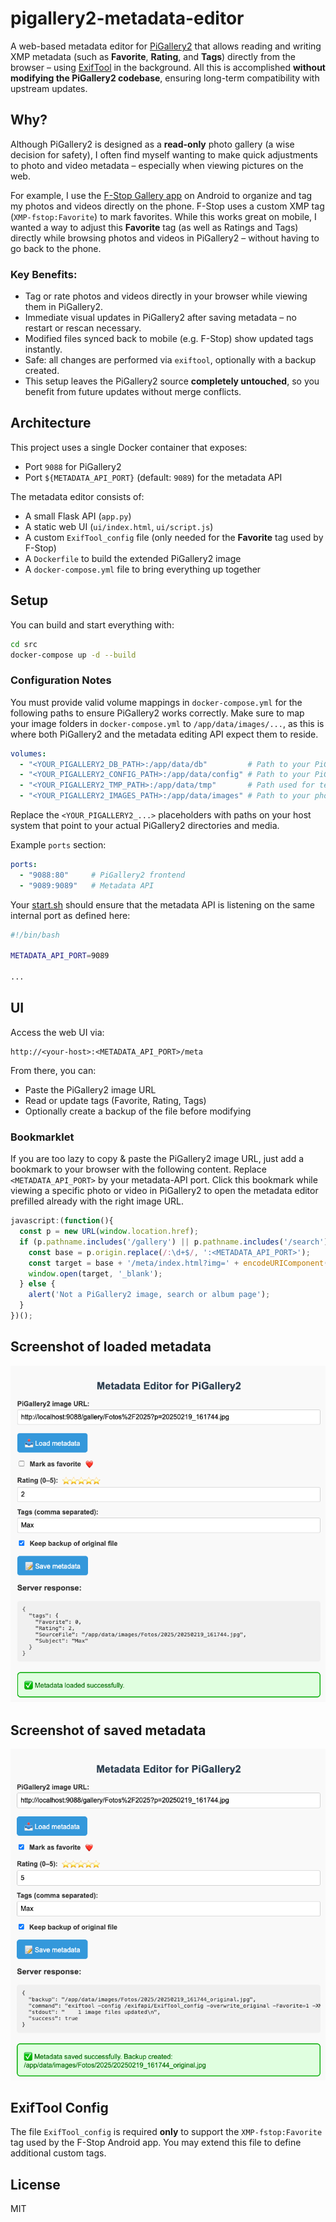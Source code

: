 # pigallery2-metadata-editor

A web-based metadata editor for [PiGallery2](https://github.com/bpatrik/pigallery2) that allows reading and writing XMP metadata (such as **Favorite**, **Rating**, and **Tags**) directly from the browser – using [ExifTool](https://exiftool.org) in the background. All this is accomplished **without modifying the PiGallery2 codebase**, ensuring long-term compatibility with upstream updates.

## Why?

Although PiGallery2 is designed as a **read-only** photo gallery (a wise decision for safety), I often find myself wanting to make quick adjustments to photo and video metadata – especially when viewing pictures on the web.

For example, I use the [F-Stop Gallery app](https://www.fstopapp.com) on Android to organize and tag my photos and videos directly on the phone. F-Stop uses a custom XMP tag (`XMP-fstop:Favorite`) to mark favorites. While this works great on mobile, I wanted a way to adjust this **Favorite** tag (as well as Ratings and Tags) directly while browsing photos and videos in PiGallery2 – without having to go back to the phone.

### Key Benefits:
- Tag or rate photos and videos directly in your browser while viewing them in PiGallery2.
- Immediate visual updates in PiGallery2 after saving metadata – no restart or rescan necessary.
- Modified files synced back to mobile (e.g. F-Stop) show updated tags instantly.
- Safe: all changes are performed via `exiftool`, optionally with a backup created.
- This setup leaves the PiGallery2 source **completely untouched**, so you benefit from future updates without merge conflicts.


## Architecture

This project uses a single Docker container that exposes:
- Port `9088` for PiGallery2
- Port `${METADATA_API_PORT}` (default: `9089`) for the metadata API

The metadata editor consists of:
- A small Flask API (`app.py`)
- A static web UI (`ui/index.html`, `ui/script.js`)
- A custom `ExifTool_config` file (only needed for the **Favorite** tag used by F-Stop)
- A `Dockerfile` to build the extended PiGallery2 image
- A `docker-compose.yml` file to bring everything up together

## Setup

You can build and start everything with:

```bash
cd src
docker-compose up -d --build
```


### Configuration Notes

You must provide valid volume mappings in `docker-compose.yml` for the following paths to ensure PiGallery2 works correctly.
Make sure to map your image folders in `docker-compose.yml` to `/app/data/images/...`, as this is where both PiGallery2 and the metadata editing API expect them to reside.

```yaml
volumes:
  - "<YOUR_PIGALLERY2_DB_PATH>:/app/data/db"         # Path to your PiGallery2 SQLite database
  - "<YOUR_PIGALLERY2_CONFIG_PATH>:/app/data/config" # Path to your PiGallery2 config directory
  - "<YOUR_PIGALLERY2_TMP_PATH>:/app/data/tmp"       # Path used for temp file storage
  - "<YOUR_PIGALLERY2_IMAGES_PATH>:/app/data/images" # Path to your photo/video folders
```

Replace the `<YOUR_PIGALLERY2_...>` placeholders with paths on your host system that point to your actual PiGallery2 directories and media.

Example `ports` section:

```yaml
ports:
  - "9088:80"     # PiGallery2 frontend
  - "9089:9089"   # Metadata API
```

Your [start.sh](./src/exifapi/start.sh) should ensure that the metadata API is listening on the same internal port as defined here:

```bash
#!/bin/bash

METADATA_API_PORT=9089

...
```

## UI

Access the web UI via:

```
http://<your-host>:<METADATA_API_PORT>/meta
```

From there, you can:
- Paste the PiGallery2 image URL
- Read or update tags (Favorite, Rating, Tags)
- Optionally create a backup of the file before modifying

### Bookmarklet

If you are too lazy to copy & paste the PiGallery2 image URL, just add a bookmark to your browser with the following content. 
Replace `<METADATA_API_PORT>` by your metadata-API port.
Click this bookmark while viewing a specific photo or video in PiGallery2 to open the metadata editor prefilled already with the right image URL. 

```javascript
javascript:(function(){
  const p = new URL(window.location.href);
  if (p.pathname.includes('/gallery') || p.pathname.includes('/search')) {
    const base = p.origin.replace(/:\d+$/, ':<METADATA_API_PORT>');
    const target = base + '/meta/index.html?img=' + encodeURIComponent(p.href);
    window.open(target, '_blank');
  } else {
    alert('Not a PiGallery2 image, search or album page');
  }
})();
```

## Screenshot of loaded metadata

![Screenshot of loaded metadata.](./img/metadataLoaded.png)

## Screenshot of saved metadata

![Screenshot of saved metadata.](./img/metadataSaved.png)
 

## ExifTool Config

The file `ExifTool_config` is required **only** to support the `XMP-fstop:Favorite` tag used by the F-Stop Android app. You may extend this file to define additional custom tags.

## License

MIT

